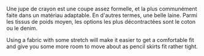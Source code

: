 Une jupe de crayon est une coupe assez formelle, et la plus communément faite dans un matériau adaptable. En d'autres termes, une belle laine. Parmi les tissus de poids moyen, les options les plus décontractées sont le coton ou le denim.

Using a fabric with some stretch will make it easier to get a comfortable fit and give you some more room to move about as pencil skirts fit rather tight.
